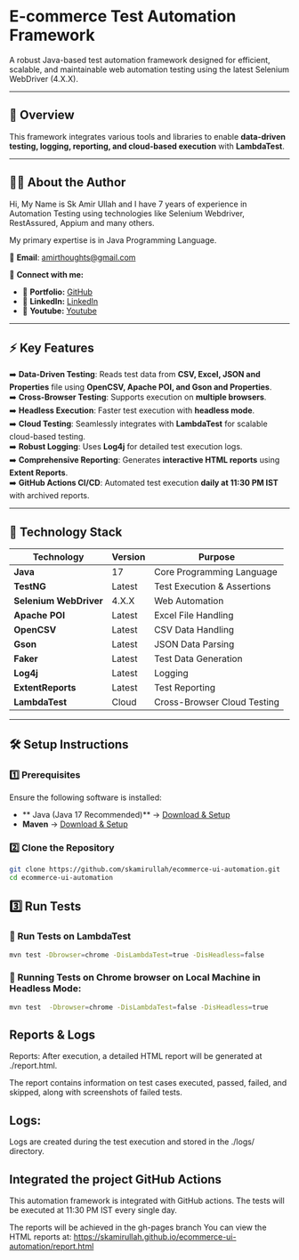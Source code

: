 # **E-commerce Test Automation Framework**  
A robust Java-based test automation framework designed for efficient, scalable, and maintainable web automation testing using the latest Selenium WebDriver (4.X.X).

---

## 📌 **Overview**  
This framework integrates various tools and libraries to enable **data-driven testing, logging, reporting, and cloud-based execution** with **LambdaTest**.

---

## 👨‍💻 **About the Author**  
Hi, My Name is Sk Amir Ullah and I have 7 years of experience in Automation Testing using technologies like Selenium Webdriver, RestAssured, Appium and many others.

My primary expertise is in Java Programming Language.

📧 **Email**: [amirthoughts@gmail.com](mailto:amirthoughts@gmail.com)  

🔗 **Connect with me:**  
- 🔗 **Portfolio:** [GitHub](https://github.com/skamirullah)  
- 🔗 **LinkedIn:** [LinkedIn](https://linkedin.com/in/skamirullah)
-  🔗 **Youtube:** [Youtube]([https://youtube.com/knowminds](https://www.youtube.com/@knowminds_official))

---

## ⚡ **Key Features**  
➡️ **Data-Driven Testing**: Reads test data from **CSV, Excel, JSON and Properties** file using **OpenCSV, Apache POI, and Gson and Properties**.  
➡️ **Cross-Browser Testing**: Supports execution on **multiple browsers**.  
➡️ **Headless Execution**: Faster test execution with **headless mode**.  
➡️ **Cloud Testing**: Seamlessly integrates with **LambdaTest** for scalable cloud-based testing.  
➡️ **Robust Logging**: Uses **Log4j** for detailed test execution logs.  
➡️ **Comprehensive Reporting**: Generates **interactive HTML reports** using **Extent Reports**.  
➡️ **GitHub Actions CI/CD**: Automated test execution **daily at 11:30 PM IST** with archived reports.  

---

## 🔧 **Technology Stack**  
| **Technology**  | **Version** | **Purpose** |
|-----------------|------------|-------------|
| **Java**        | 17         | Core Programming Language |
| **TestNG**      | Latest     | Test Execution & Assertions |
| **Selenium WebDriver**    | 4.X.X      | Web Automation |
| **Apache POI**  | Latest     | Excel File Handling |
| **OpenCSV**     | Latest     | CSV Data Handling |
| **Gson**        | Latest     | JSON Data Parsing |
| **Faker**       | Latest     | Test Data Generation |
| **Log4j**       | Latest     | Logging |
| **ExtentReports** | Latest   | Test Reporting |
| **LambdaTest**  | Cloud      | Cross-Browser Cloud Testing |

---

## 🛠 **Setup Instructions**  
### **1️⃣ Prerequisites**  
Ensure the following software is installed:  
- ** Java (Java 17 Recommended)** → [Download & Setup](https://adoptium.net/)  
- **Maven** → [Download & Setup](https://maven.apache.org/download.cgi)  

### **2️⃣ Clone the Repository**  
```sh
git clone https://github.com/skamirullah/ecommerce-ui-automation.git
cd ecommerce-ui-automation
```

## 3️⃣ Run Tests  

### 🔹 Run Tests on LambdaTest  
```sh
mvn test -Dbrowser=chrome -DisLambdaTest=true -DisHeadless=false
```
### 🔹 Running Tests on Chrome browser on Local Machine in Headless Mode:
```sh
mvn test  -Dbrowser=chrome -DisLambdaTest=false -DisHeadless=true
```

## Reports & Logs
Reports: After execution, a detailed HTML report will be generated at ./report.html.

The report contains information on test cases executed, passed, failed, and skipped, along with screenshots of failed tests.

## Logs:
Logs are created during the test execution and stored in the ./logs/ directory.

## Integrated the project GitHub Actions
This automation framework is integrated with GitHub actions. The tests will be executed at 11:30 PM IST every single day.

The reports will be achieved in the gh-pages branch You can view the HTML reports at: https://skamirullah.github.io/ecommerce-ui-automation/report.html

     
